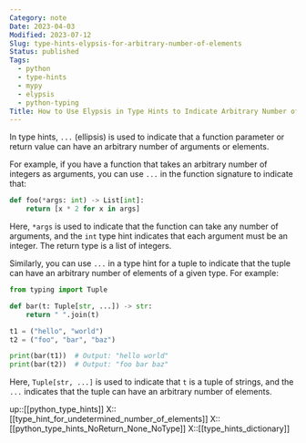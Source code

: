 ```yaml
---
Category: note
Date: 2023-04-03
Modified: 2023-07-12
Slug: type-hints-elypsis-for-arbitrary-number-of-elements
Status: published
Tags:
  - python
  - type-hints
  - mypy
  - elypsis
  - python-typing
Title: How to Use Elypsis in Type Hints to Indicate Arbitrary Number of Elements
---
```

In type hints, `...` (ellipsis) is used to indicate that a function parameter or return value can have an arbitrary number of arguments or elements.

For example, if you have a function that takes an arbitrary number of integers as arguments, you can use `...` in the function signature to indicate that:

```python
def foo(*args: int) -> List[int]:
    return [x * 2 for x in args]
```

Here, `*args` is used to indicate that the function can take any number of arguments, and the `int` type hint indicates that each argument must be an integer. The return type is a list of integers.

Similarly, you can use `...` in a type hint for a tuple to indicate that the tuple can have an arbitrary number of elements of a given type. For example:

```python
from typing import Tuple

def bar(t: Tuple[str, ...]) -> str:
    return " ".join(t)

t1 = ("hello", "world")
t2 = ("foo", "bar", "baz")

print(bar(t1))  # Output: "hello world"
print(bar(t2))  # Output: "foo bar baz"
```

Here, `Tuple[str, ...]` is used to indicate that `t` is a tuple of strings, and the `...` indicates that the tuple can have an arbitrary number of elements.

up::[[python_type_hints]]
X::[[type_hint_for_undetermined_number_of_elements]]
X::[[python_type_hints_NoReturn_None_NoType]]
X::[[type_hints_dictionary]]
